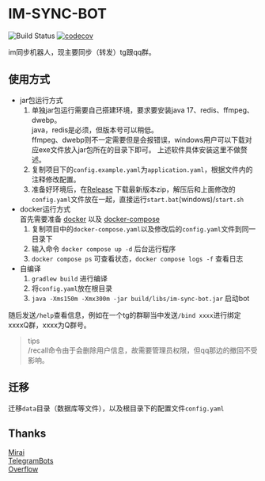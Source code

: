 # IM-SYNC-BOT

![Build Status](https://github.com/KurenaiRyu/im-sync-bot/actions/workflows/build.yml/badge.svg?branch=dev)
[![codecov](https://codecov.io/gh/KurenaiRyu/im-sync-bot/branch/dev/graph/badge.svg)](https://github.com/KurenaiRyu/im-sync-bot/tree/dev)

im同步机器人，现主要同步（转发）tg跟qq群。

## 使用方式
- jar包运行方式  
  1. 单独jar包运行需要自己搭建环境，要求要安装java 17、redis、ffmpeg、dwebp。  
  java，redis是必须，但版本号可以稍低。  
  ffmpeg、dwebp则不一定需要但是会报错误，windows用户可以下载对应exe文件放入jar包所在的目录下即可。
  上述软件具体安装这里不做赘述。
  2. 复制项目下的`config.example.yaml`为`application.yaml`，根据文件内的注释修改配置。
  3. 准备好环境后，在[Release](https://github.com/KurenaiRyu/im-sync-bot/releases)
       下载最新版本zip，解压后和上面修改的`config.yaml`文件放在一起，直接运行`start.bat`(windows)/`start.sh`
- docker运行方式  
  首先需要准备 [docker](https://docs.docker.com/get-docker/)
  以及 [docker-compose](https://docs.docker.com/compose/install/)
    1. 复制项目中的`docker-compose.yaml`以及修改后的`config.yaml`文件到同一目录下
    2. 输入命令 `docker compose up -d` 后台运行程序
    3. `docker compose ps` 可查看状态，`docker compose logs -f` 查看日志 
- 自编译
  1. `gradlew build` 进行编译
  2. 将`config.yaml`放在根目录 
  3. `java -Xms150m -Xmx300m -jar build/libs/im-sync-bot.jar` 启动bot

随后发送`/help`查看信息，例如在一个tg的群聊当中发送`/bind xxxx`进行绑定xxxxQ群，xxxx为Q群号。
> tips  
> /recall命令由于会删除用户信息，故需要管理员权限，但qq那边的撤回不受影响。

## 迁移

迁移`data`目录（数据库等文件），以及根目录下的配置文件`config.yaml`

## Thanks

[Mirai](https://github.com/mamoe/mirai)  
[TelegramBots](https://github.com/rubenlagus/TelegramBots)  
[Overflow](https://github.com/MrXiaoM/Overflow)
